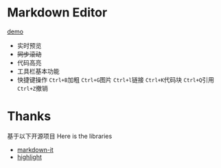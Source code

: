# Markdown Editor
[demo](https://boseman1024.github.io/MarkdownEditor/)
* 实时预览
* ~~同步滚动~~
* 代码高亮
* 工具栏基本功能
* 快捷键操作
    `Ctrl+B`加粗
    `Ctrl+G`图片
    `Ctrl+l`链接
    `Ctrl+K`代码块
    `Ctrl+Q`引用
    `Ctrl+Z`撤销
 
# Thanks
基于以下开源项目
Here is the libraries 
* [markdown-it](https://github.com/markdown-it/markdown-it)
* [highlight](https://highlightjs.org/)
